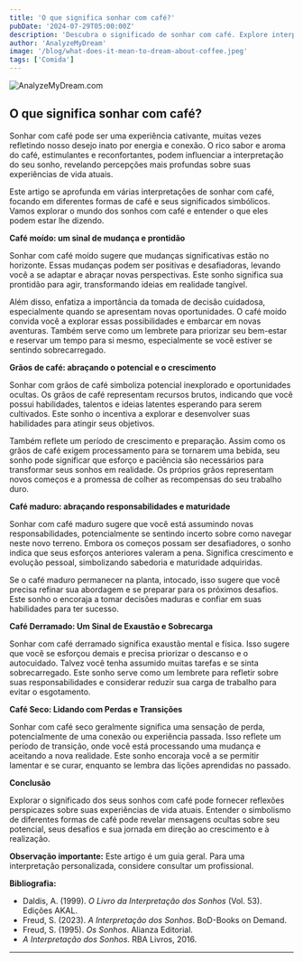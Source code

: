 ```yaml
---
title: 'O que significa sonhar com café?'
pubDate: '2024-07-29T05:00:00Z'
description: 'Descubra o significado de sonhar com café. Explore interpretações relacionadas a café moído, café em grão, café maduro e muito mais.'
author: 'AnalyzeMyDream'
image: '/blog/what-does-it-mean-to-dream-about-coffee.jpeg'
tags: ['Comida']
---
```


![AnalyzeMyDream.com](/blog/what-does-it-mean-to-dream-about-coffee.jpeg)

## O que significa sonhar com café?

Sonhar com café pode ser uma experiência cativante, muitas vezes refletindo nosso desejo inato por energia e conexão. O rico sabor e aroma do café, estimulantes e reconfortantes, podem influenciar a interpretação do seu sonho, revelando percepções mais profundas sobre suas experiências de vida atuais.

Este artigo se aprofunda em várias interpretações de sonhar com café, focando em diferentes formas de café e seus significados simbólicos. Vamos explorar o mundo dos sonhos com café e entender o que eles podem estar lhe dizendo. 

**Café moído: um sinal de mudança e prontidão**

Sonhar com café moído sugere que mudanças significativas estão no horizonte. Essas mudanças podem ser positivas e desafiadoras, levando você a se adaptar e abraçar novas perspectivas. Este sonho significa sua prontidão para agir, transformando ideias em realidade tangível. 

Além disso, enfatiza a importância da tomada de decisão cuidadosa, especialmente quando se apresentam novas oportunidades. O café moído convida você a explorar essas possibilidades e embarcar em novas aventuras. Também serve como um lembrete para priorizar seu bem-estar e reservar um tempo para si mesmo, especialmente se você estiver se sentindo sobrecarregado.

**Grãos de café: abraçando o potencial e o crescimento**

Sonhar com grãos de café simboliza potencial inexplorado e oportunidades ocultas. Os grãos de café representam recursos brutos, indicando que você possui habilidades, talentos e ideias latentes esperando para serem cultivados. Este sonho o incentiva a explorar e desenvolver suas habilidades para atingir seus objetivos.

Também reflete um período de crescimento e preparação. Assim como os grãos de café exigem processamento para se tornarem uma bebida, seu sonho pode significar que esforço e paciência são necessários para transformar seus sonhos em realidade. Os próprios grãos representam novos começos e a promessa de colher as recompensas do seu trabalho duro.

**Café maduro: abraçando responsabilidades e maturidade**

Sonhar com café maduro sugere que você está assumindo novas responsabilidades, potencialmente se sentindo incerto sobre como navegar neste novo terreno. Embora os começos possam ser desafiadores, o sonho indica que seus esforços anteriores valeram a pena. Significa crescimento e evolução pessoal, simbolizando sabedoria e maturidade adquiridas.

Se o café maduro permanecer na planta, intocado, isso sugere que você precisa refinar sua abordagem e se preparar para os próximos desafios. Este sonho o encoraja a tomar decisões maduras e confiar em suas habilidades para ter sucesso.

**Café Derramado: Um Sinal de Exaustão e Sobrecarga**

Sonhar com café derramado significa exaustão mental e física. Isso sugere que você se esforçou demais e precisa priorizar o descanso e o autocuidado. Talvez você tenha assumido muitas tarefas e se sinta sobrecarregado. Este sonho serve como um lembrete para refletir sobre suas responsabilidades e considerar reduzir sua carga de trabalho para evitar o esgotamento. 

**Café Seco: Lidando com Perdas e Transições**

Sonhar com café seco geralmente significa uma sensação de perda, potencialmente de uma conexão ou experiência passada. Isso reflete um período de transição, onde você está processando uma mudança e aceitando a nova realidade. Este sonho encoraja você a se permitir lamentar e se curar, enquanto se lembra das lições aprendidas no passado.

**Conclusão**

Explorar o significado dos seus sonhos com café pode fornecer reflexões perspicazes sobre suas experiências de vida atuais. Entender o simbolismo de diferentes formas de café pode revelar mensagens ocultas sobre seu potencial, seus desafios e sua jornada em direção ao crescimento e à realização.

**Observação importante:** Este artigo é um guia geral. Para uma interpretação personalizada, considere consultar um profissional.

**Bibliografia:**

- Daldis, A. (1999). *O Livro da Interpretação dos Sonhos* (Vol. 53). Edições AKAL.
- Freud, S. (2023). *A Interpretação dos Sonhos*. BoD-Books on Demand.
- Freud, S. (1995). *Os Sonhos*. Alianza Editorial.
- *A Interpretação dos Sonhos*. RBA Livros, 2016.


---